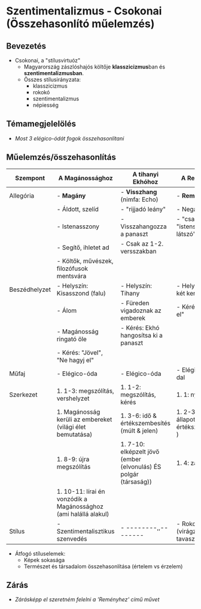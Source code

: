 # Szentimentalizmus - Csokonai (Összehasonlító műelemzés)

## Bevezetés

- Csokonai, a "stílusvirtuóz"
    - Magyarország zászlóshajós költője **klasszicizmus**ban és **szentimentalizmusban**.
    - Összes stílusirányzata:
        - klasszicizmus
        - rokokó
        - szentimentalizmus
        - népiesség

## Témamegjelelölés

- *Most 3 elégico-ódát fogok összehasonlítani*

## Műelemzés/összehasonlítás

| Szempont      | A Magánossághoz                                                   | A tihanyi Ekhóhoz                                                | A Reményhez                                     |
| ------------- | ----------------------------------------------------------------- | -------------------------------------                            | -----------------------------------------       |
| Allegória     | - **Magány**                                                      | - **Visszhang** (nimfa: Echo)                                    | - **Remény**                                    |
|               | - Áldott, szelíd                                                  | - "rijjadó leány"                                                | - Negatív                                       |
|               | - Istenasszony                                                    | - Visszahangozza a panaszt                                       | - "csalfa", "istenségnek látszó"                |
|               | - Segítő, ihletet ad                                              | - Csak az 1-2. versszakban                                       |                                                 |
|               | - Költők, művészek, filozófusok mentsvára                         |                                                                  |                                                 |
| Beszédhelyzet | - Helyszín: Kisasszond (falu)                                     | - Helyszín: Tihany                                               | - Helyszín: nincs, két kert (lelki táj)         |
|               | - Álom                                                            | - Füreden vigadoznak az emberek                                  | - Kérés: "Hagy el"                              |
|               | - Magánosság ringató öle                                          | - Kérés: Ekhó hangosítsa ki a panaszt                            |                                                 |
|               | - Kérés: "Jövel", "Ne hagyj el"                                   |                                                                  |                                                 |
| Műfaj         | - Elégico-óda                                                     | - Elégico-óda                                                    | - Elégico-óda és dal                            |
| Szerkezet     | 1. 1-3: megszólítás, vershelyzet                                  | 1. 1-2: megszólítás, kérés                                       | 1. 1: nyitókeret                                |
|               | 1. Magánosság kerüli az embereket (világi élet bemutatása)        | 1. 3-6: idő & értékszembesítés (múlt & jelen)                    | 1. 2-3: lelki állapot (idő & értékszembesítés ) |
|               | 1. 8-9: újra megszólítás                                          | 1. 7-10: elképzelt jövő (ember (elvonulás) ÉS polgár (társaság)) | 1. 4: zárókeret                                 |
|               | 1. 10-11: lírai én vonzódik a Magánossághoz (ami halállá alakul)  |                                                                  |                                                 |
| Stílus        | - Szentimentalisztikus szenvedés                                  | - --------,,--------                                             | - Rokokó elemek (virágzás, tavasz)              |

- Átfogó stíluselemek:
    - Képek sokasága
    - Természet és társadalom összehasonlítása (értelem vs érzelem)

## Zárás
- *Zárásképp el szeretném felelni a 'Reményhez' című művet*
